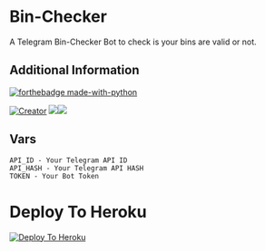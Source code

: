 # Bin-Checker
A Telegram Bin-Checker Bot to check is your bins are valid or not.

## Additional Information
[![forthebadge made-with-python](http://ForTheBadge.com/images/badges/made-with-python.svg)](https://www.python.org/)

<a href="https://t.me/Khush_xY"> <img src="https://img.shields.io/badge/telegram-Support_Group-red?style=social&logo=telegram" alt="Creator" /></a>
<a href="https://github.com/Khushmeet-op/Abincheckerforsharif/stargazers"><img src="https://img.shields.io/github/stars/TgxBotz/Bin-Checker?style=social"></a><a href="https://github.com/Khushmeet-op/Abincheckerforsharif/fork"><img src="https://img.shields.io/github/forks/Khushmeet-op/Abincheckerforsharif?label=Fork&logoColor=blue&style=social"></a>	

## Vars
``` 
API_ID - Your Telegram API ID
API_HASH - Your Telegram API HASH
TOKEN - Your Bot Token
```

# Deploy To Heroku
[![Deploy To Heroku](https://www.herokucdn.com/deploy/button.svg)](https://heroku.com/deploy?template=https://github.com/Khushmeet-op/Abincheckerforsharif)
